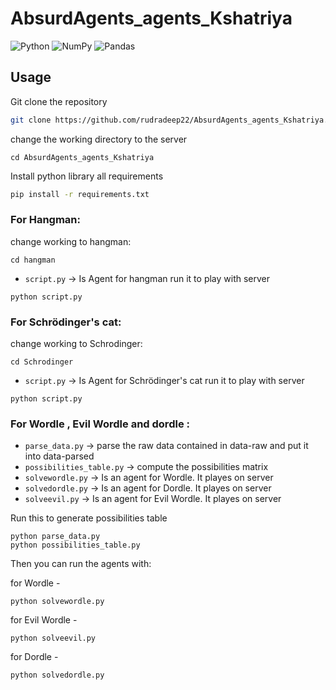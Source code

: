 # AbsurdAgents_agents_Kshatriya
![Python](https://img.shields.io/badge/python-3670A0?style=for-the-badge&logo=python&logoColor=ffdd54)
![NumPy](https://img.shields.io/badge/numpy-%23013243.svg?style=for-the-badge&logo=numpy&logoColor=white)
![Pandas](https://img.shields.io/badge/pandas-%23150458.svg?style=for-the-badge&logo=pandas&logoColor=white)

## Usage 
Git clone the repository 
```bash
git clone https://github.com/rudradeep22/AbsurdAgents_agents_Kshatriya.git
```
change the working directory to the server
```
cd AbsurdAgents_agents_Kshatriya
```
Install python library all requirements
```bash
pip install -r requirements.txt
```
### For Hangman:
change working to hangman:
```shell
cd hangman
```
- `script.py` -> Is Agent for hangman
run it to play with server
```shell
python script.py
```
### For Schrödinger's cat:
change working to Schrodinger:
```shell
cd Schrodinger
```
- `script.py` -> Is Agent for Schrödinger's cat
run it to play with server
```shell
python script.py
```
### For Wordle , Evil Wordle and dordle :
- `parse_data.py` -> parse the raw data contained in data-raw and put it into data-parsed
- `possibilities_table.py` -> compute the possibilities matrix
- `solvewordle.py` -> Is an agent for Wordle. It playes on server
- `solvedordle.py` -> Is an agent for Dordle. It playes on server
- `solveevil.py` -> Is an agent for Evil Wordle. It playes on server

Run this to generate possibilities table
```shell
python parse_data.py
python possibilities_table.py
```
Then you can run the agents with:

for Wordle - 
```shell
python solvewordle.py
```
for Evil Wordle - 
```shell
python solveevil.py
```
for Dordle - 
```shell
python solvedordle.py
```






